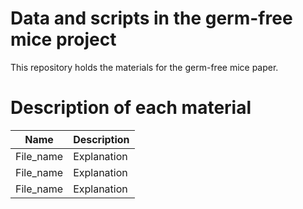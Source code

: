 # Data and scripts in the germ-free mice project

This repository holds the materials for the germ-free mice paper.

# Description of each material

| Name                                                     | Description                                                                                      |
|----------------------------------------------------------|--------------------------------------------------------------------------------------------------|
| File_name              | Explanation                      |
| File_name              | Explanation                      |
| File_name              | Explanation                      |
